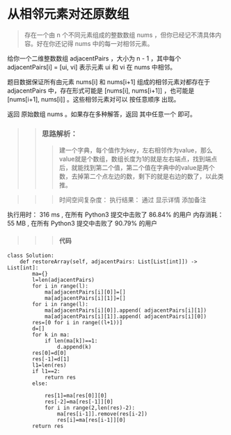 # 从相邻元素对还原数组

> 存在一个由 n 个不同元素组成的整数数组 nums ，但你已经记不清具体内容。好在你还记得 nums 中的每一对相邻元素。

给你一个二维整数数组 adjacentPairs ，大小为 n - 1 ，其中每个 adjacentPairs[i] = [ui, vi] 表示元素 ui 和 vi 在 nums 中相邻。

题目数据保证所有由元素 nums[i] 和 nums[i+1] 组成的相邻元素对都存在于 adjacentPairs 中，存在形式可能是 [nums[i], nums[i+1]] ，也可能是 [nums[i+1], nums[i]] 。这些相邻元素对可以 按任意顺序 出现。

返回 原始数组 nums 。如果存在多种解答，返回 其中任意一个 即可。





>>  ### 思路解析：
>>> 建一个字典，每个值作为key，左右相邻作为value，那么value就是个数组，数组长度为1的就是左右端点，找到端点后，就能找到第二个值，第二个值在字典中的value是两个数，去掉第二个点左边的数，剩下的就是右边的数了，以此类推。

>>> 时间空间复杂度：
>>> 执行结果：
通过
显示详情
添加备注

执行用时：
316 ms
, 在所有 Python3 提交中击败了
86.84%
的用户
内存消耗：
55 MB
, 在所有 Python3 提交中击败了
90.79%
的用户
>>> #### 代码
```
class Solution:
    def restoreArray(self, adjacentPairs: List[List[int]]) -> List[int]:
        ma={}
        l=len(adjacentPairs)
        for i in range(l):
            ma[adjacentPairs[i][0]]=[]
            ma[adjacentPairs[i][1]]=[]
        for i in range(l):
            ma[adjacentPairs[i][0]].append( adjacentPairs[i][1])
            ma[adjacentPairs[i][1]].append( adjacentPairs[i][0])
        res=[0 for i in range((l+1))]
        d=[]
        for k in ma:
            if len(ma[k])==1:
                d.append(k)
        res[0]=d[0]
        res[-1]=d[1]
        l1=len(res)
        if l1==2:
            return res
        else:
           
            res[1]=ma[res[0]][0]
            res[-2]=ma[res[-1]][0]
            for i in range(2,len(res)-2):
                ma[res[i-1]].remove(res[i-2])
                res[i]=ma[res[i-1]][0]
        return res
```

